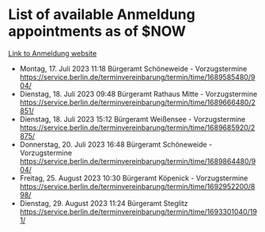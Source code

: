 # List of available Anmeldung appointments as of $NOW
[Link to Anmeldung website](https://service.berlin.de/terminvereinbarung/termin/tag.php?termin=1&anliegen[]=120686&dienstleisterlist=122210,122217,327316,122219,327312,122227,327314,122231,327346,122243,327348,122254,122252,329742,122260,329745,122262,329748,122271,327278,122273,327274,122277,327276,330436,122280,327294,122282,327290,122284,327292,122291,327270,122285,327266,122286,327264,122296,327268,150230,329760,122297,327286,122294,327284,122312,329763,122314,329775,122304,327330,122311,327334,122309,327332,317869,122281,327352,122279,329772,122283,122276,327324,122274,327326,122267,329766,122246,327318,122251,327320,122257,327322,122208,327298,122226,327300&herkunft=http%3A%2F%2Fservice.berlin.de%2Fdienstleistung%2F120686%2F)
- Montag, 17. Juli 2023 11:18 Bürgeramt Schöneweide - Vorzugstermine https://service.berlin.de/terminvereinbarung/termin/time/1689585480/904/
- Dienstag, 18. Juli 2023 09:48 Bürgeramt Rathaus Mitte - Vorzugstermine https://service.berlin.de/terminvereinbarung/termin/time/1689666480/2851/
- Dienstag, 18. Juli 2023 15:12 Bürgeramt Weißensee - Vorzugstermine https://service.berlin.de/terminvereinbarung/termin/time/1689685920/2875/
- Donnerstag, 20. Juli 2023 16:48 Bürgeramt Schöneweide - Vorzugstermine https://service.berlin.de/terminvereinbarung/termin/time/1689864480/904/
- Freitag, 25. August 2023 10:30 Bürgeramt Köpenick - Vorzugstermine https://service.berlin.de/terminvereinbarung/termin/time/1692952200/898/
- Dienstag, 29. August 2023 11:24 Bürgeramt Steglitz https://service.berlin.de/terminvereinbarung/termin/time/1693301040/191/

